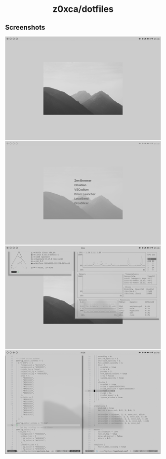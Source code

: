 <h1 align="center">z0xca/dotfiles</h1>

## Screenshots
![](.forgejo/1.png)
![](.forgejo/2.png)
![](.forgejo/3.png)
![](.forgejo/4.png)

